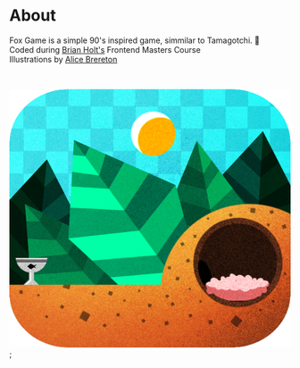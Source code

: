# About

Fox Game is a simple 90's inspired game, simmilar to Tamagotchi. :fox_face:  
Coded during [Brian Holt's](https://github.com/btholt) Frontend Masters Course  
Illustrations by [Alice Brereton](https://www.pickledalice.com/)

  <br>
  
![fox game](https://github.com/AWitam/fox-game/blob/main/src/bg/DAY.png?raw=true);
